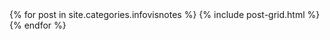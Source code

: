 
 <div class="tiles">
 {% for post in site.categories.infovisnotes %}
   {% include post-grid.html %}
 {% endfor %}
 </div>
